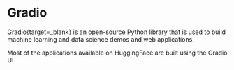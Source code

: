 # Gradio 

[Gradio](https://gradio.app/){target=_blank} is an open-source Python library that is used to build machine learning and data science demos and web applications.

Most of the applications available on HuggingFace are built using the Gradio UI


